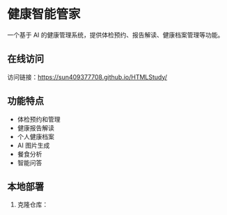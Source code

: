 # 健康智能管家

一个基于 AI 的健康管理系统，提供体检预约、报告解读、健康档案管理等功能。

## 在线访问

访问链接：https://sun409377708.github.io/HTMLStudy/

## 功能特点

- 体检预约和管理
- 健康报告解读
- 个人健康档案
- AI 图片生成
- 餐食分析
- 智能问答

## 本地部署

1. 克隆仓库：